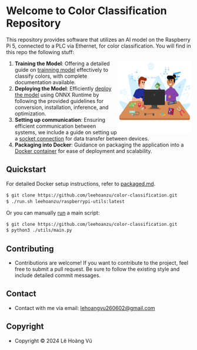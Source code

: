 # Welcome to Color Classification Repository

This repository provides software that utilizes an AI model on the Raspberry Pi 5, connected to a PLC via Ethernet, for color classification. You will find in this repo the following stuff:

<a><img align="right" width="200" height="200" src="https://github.com/leehoanzu/color-classification/blob/main/screen-shots/panel.png"></a>

1. **Training the Model**: Offering a detailed guide on [trainning model](https://github.com/leehoanzu/color-classification/blob/main/docs/train.md) effectively to classify colors, with complete documentation available.
2. **Deploying the Model**: Efficiently [deploy the model](https://github.com/leehoanzu/color-classification/blob/main/docs/deploy.md) using ONNX Runtime by following the provided guidelines for conversion, installation, inference, and optimization.
3.  **Setting up communication**: Ensuring efficient communication between systems, we include a guide on setting up a [socket connection](https://github.com/leehoanzu/color-classification/blob/main/docs/socket.md) for data transfer between devices.
4. **Packaging into Docker**: Guidance on packaging the application into a [Docker container](https://github.com/leehoanzu/color-classification/blob/main/docs/packages.md) for ease of deployment and scalability.

## Quickstart

For detailed Docker setup instructions, refer to [packaged.md](https://github.com/leehoanzu/color-classification/blob/main/docs/packages.md).

```bash
$ git clone https://github.com/leehoanzu/color-classification.git
$ ./run.sh leehoanzu/raspberrypi-utils:latest
```

Or you can manually [run](https://github.com/leehoanzu/color-classification/blob/main/docs/deploy.md) a main script:

```bash
$ git clone https://github.com/leehoanzu/color-classification.git
$ python3 ./utils/main.py
```

## Contributing

* Contributions are welcome! If you want to contribute to the project, feel free to submit a pull request. Be sure to follow the existing style and include detailed commit messages.

## Contact

* Contact with me via email: lehoangvu260602@gmail.com

## Copyright

* Copyright &#169; 2024 Lê Hoàng Vũ